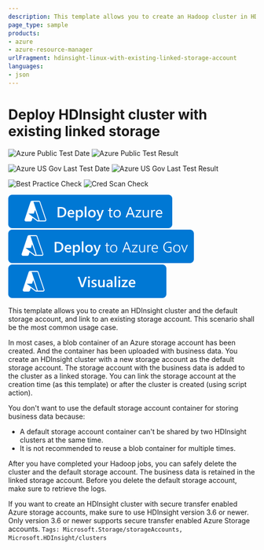 ```yaml
---
description: This template allows you to create an Hadoop cluster in HDInsight and the dependent default storage account. The template also links an existing storage account. The linked storage account usually contains the business data.
page_type: sample
products:
- azure
- azure-resource-manager
urlFragment: hdinsight-linux-with-existing-linked-storage-account
languages:
- json
---
```

# Deploy HDInsight cluster with existing linked storage
![Azure Public Test Date](https://azurequickstartsservice.blob.core.windows.net/badges/quickstarts/microsoft.hdinsight/hdinsight-linux-with-existing-linked-storage-account/PublicLastTestDate.svg)
![Azure Public Test Result](https://azurequickstartsservice.blob.core.windows.net/badges/quickstarts/microsoft.hdinsight/hdinsight-linux-with-existing-linked-storage-account/PublicDeployment.svg)

![Azure US Gov Last Test Date](https://azurequickstartsservice.blob.core.windows.net/badges/quickstarts/microsoft.hdinsight/hdinsight-linux-with-existing-linked-storage-account/FairfaxLastTestDate.svg)
![Azure US Gov Last Test Result](https://azurequickstartsservice.blob.core.windows.net/badges/quickstarts/microsoft.hdinsight/hdinsight-linux-with-existing-linked-storage-account/FairfaxDeployment.svg)

![Best Practice Check](https://azurequickstartsservice.blob.core.windows.net/badges/quickstarts/microsoft.hdinsight/hdinsight-linux-with-existing-linked-storage-account/BestPracticeResult.svg)
![Cred Scan Check](https://azurequickstartsservice.blob.core.windows.net/badges/quickstarts/microsoft.hdinsight/hdinsight-linux-with-existing-linked-storage-account/CredScanResult.svg)

[![Deploy To Azure](https://raw.githubusercontent.com/Azure/azure-quickstart-templates/master/1-CONTRIBUTION-GUIDE/images/deploytoazure.svg?sanitize=true)](https://portal.azure.com/#create/Microsoft.Template/uri/https%3A%2F%2Fraw.githubusercontent.com%2FAzure%2Fazure-quickstart-templates%2Fmaster%2Fquickstarts%2Fmicrosoft.hdinsight%2Fhdinsight-linux-with-existing-linked-storage-account%2Fazuredeploy.json)
[![Deploy To Azure US Gov](https://raw.githubusercontent.com/Azure/azure-quickstart-templates/master/1-CONTRIBUTION-GUIDE/images/deploytoazuregov.svg?sanitize=true)](https://portal.azure.us/#create/Microsoft.Template/uri/https%3A%2F%2Fraw.githubusercontent.com%2FAzure%2Fazure-quickstart-templates%2Fmaster%2Fquickstarts%2Fmicrosoft.hdinsight%2Fhdinsight-linux-with-existing-linked-storage-account%2Fazuredeploy.json)
[![Visualize](https://raw.githubusercontent.com/Azure/azure-quickstart-templates/master/1-CONTRIBUTION-GUIDE/images/visualizebutton.svg?sanitize=true)](http://armviz.io/#/?load=https%3A%2F%2Fraw.githubusercontent.com%2FAzure%2Fazure-quickstart-templates%2Fmaster%2Fquickstarts%2Fmicrosoft.hdinsight%2Fhdinsight-linux-with-existing-linked-storage-account%2Fazuredeploy.json)

This template allows you to create an HDInsight cluster and the default storage account, and link to an existing storage account. This scenario shall be the most common usage case.

In most cases, a blob container of an Azure storage account has been created. And the container has been uploaded with business data. You create an HDInsight cluster with a new storage account as the default storage account. The storage account with the business data is added to the cluster as a linked storage.  You can link the storage account at the creation time (as this template) or after the cluster is created (using script action).

You don't want to use the default storage account container for storing business data because:

- A default storage account container can't be shared by two HDInsight clusters at the same time.
- It is not recommended to reuse a blob container for multiple times.

After you have completed your Hadoop jobs, you can safely delete the cluster and the default storage account. The business data is retained in the linked storage account.  Before you delete the default storage account, make sure to retrieve the logs.

If you want to create an HDInsight cluster with secure transfer enabled Azure storage accounts, make sure to use HDInsight version 3.6 or newer.  Only version 3.6 or newer supports secure transfer enabled Azure Storage accounts.
`Tags: Microsoft.Storage/storageAccounts, Microsoft.HDInsight/clusters`
